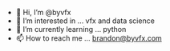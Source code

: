 - 👋 Hi, I’m @byvfx
- 👀 I’m interested in ... vfx and data science
- 🌱 I’m currently learning ... python
- 📫 How to reach me ... brandon@byvfx.com

<!---
byvfx/byvfx is a ✨ special ✨ repository because its `README.md` (this file) appears on your GitHub profile.
You can click the Preview link to take a look at your changes.
--->
